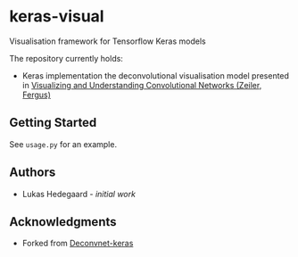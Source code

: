 # keras-visual
Visualisation framework for Tensorflow Keras models

The repository currently holds:
* Keras implementation the deconvolutional visualisation model presented in [Visualizing and Understanding Convolutional Networks (Zeiler, Fergus)](https://arxiv.org/abs/1311.2901)

## Getting Started
See `usage.py` for an example.


## Authors
* Lukas Hedegaard - _initial work_

## Acknowledgments
* Forked from [Deconvnet-keras](https://github.com/jalused/Deconvnet-keras)
